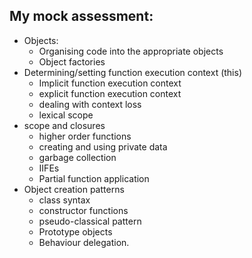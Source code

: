 ## My mock assessment:

- Objects:
  - Organising code into the appropriate objects
  - Object factories
- Determining/setting function execution context (this)
  - Implicit function execution context
  - explicit function execution context
  - dealing with context loss
  - lexical scope
- scope and closures
  - higher order functions
  - creating and using private data
  - garbage collection
  - IIFEs
  - Partial function application
- Object creation patterns
  - class syntax
  - constructor functions
  - pseudo-classical pattern
  - Prototype objects
  - Behaviour delegation.  
